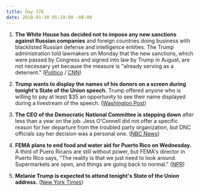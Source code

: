 ```yaml
---
title: Day 376
date: 2018-01-30 05:19:00 -08:00
---
```


1. **The White House has decided not to impose any new sanctions against Russian companies** and foreign countries doing business with blacklisted Russian defense and intelligence entities. The Trump administration told lawmakers on Monday that the new sanctions, which were passed by Congress and signed into law by Trump in August, are not necessary yet because the measure is "already serving as a deterrent." ([Politico](https://www.politico.com/story/2018/01/29/russia-sanctions-white-house-congress-376813) / [CNN](http://www.cnn.com/2018/01/29/politics/trump-russia-sanctions/index.html))

2. **Trump wants to display the names of his donors on a screen during tonight's State of the Union speech.** Trump offered anyone who is willing to pay at least $35 an opportunity to see their name displayed during a livestream of the speech. ([Washington Post](https://www.washingtonpost.com/news/post-politics/wp/2018/01/29/names-of-campaign-donors-to-be-flashed-during-live-stream-of-trumps-state-of-the-union-speech/?utm_term=.2e261880faf1))

3. **The CEO of the Democratic National Committee is stepping down** after less than a year on the job. Jess O'Connell did not offer a specific reason for her departure from the troubled party organization, but DNC officials say her decision was a personal one. ([NBC News](https://www.nbcnews.com/politics/elections/top-dnc-official-out-after-less-year-job-n842371))

4. **FEMA plans to end food and water aid for Puerto Rico on Wednesday.** A third of Puero Ricans are still without power, but FEMA's director in Puerto Rico says, "The reality is that we just need to look around. Supermarkets are open, and things are going back to normal." ([NPR](https://www.npr.org/sections/thetwo-way/2018/01/29/581511023/fema-to-end-food-and-water-aid-for-puerto-rico))

5. **Melanie Trump is expected to attend tonight's State of the Union address.** ([New York Times](https://www.nytimes.com/2018/01/29/us/politics/melania-trump-state-of-the-union.html))